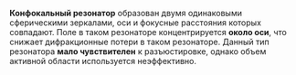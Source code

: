 **Конфокальный резонатор** образован двумя одинаковыми сферическими зеркалами, оси и фокусные расстояния которых совпадают. 
Поле в таком резонаторе концентрируется **около оси**, что снижает дифракционные потери в таком резонаторе. Данный тип резонатора **мало чувствителен** к разъюстировке, однако объем активной области используется неэффективно.